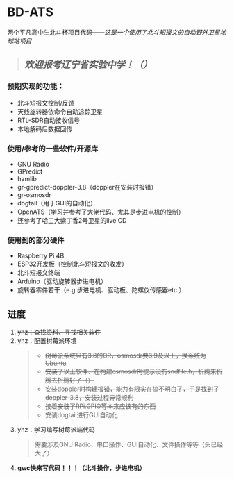 # BD-ATS
两个平凡高中生北斗杯项目代码——*这是一个使用了北斗短报文的自动野外卫星地球站项目*  
> ## *欢迎报考辽宁省实验中学！（）*
### 预期实现的功能：
- 北斗短报文控制/反馈
- 天线旋转器依命令自动追踪卫星
- RTL-SDR自动接收信号
- 本地解码后数据回传

### 使用/参考的一些软件/开源库
- GNU Radio
- GPredict
- hamlib
- gr-gpredict-doppler-3.8（doppler在安装时报错）
- gr-osmosdr
- dogtail（用于GUI的自动化）
- OpenATS（学习并参考了大佬代码、尤其是步进电机的控制）
- 还参考了哈工大紫丁香2号卫星的live CD

### 使用到的部分硬件
- Raspberry Pi 4B
- ESP32开发板（控制北斗短报文的收发）
- 北斗短报文终端
- Arduino（驱动旋转器步进电机）
- 旋转器零件若干（e.g.步进电机、驱动板、陀螺仪传感器etc.）

## 进度
1. ~~yhz：查找资料、寻找相关软件~~
2. yhz：配置树莓派环境
    > - ~~树莓派系统只有3.8的GR，osmosdr要3.9及以上，换系统为Ubuntu~~  
    > - ~~安装了以上软件、在构建osmosdr时提示没有sndfile.h，折腾来折腾去折腾好了（）~~  
    > - ~~安装doppler时构建报错，能力有限实在搞不明白了，于是找到了doppler-3.8，安装过程异常顺利~~  
    > - ~~接着安装了RPi.GPIO等本来应该有的东西~~
    > - 安装dogtail进行GUI自动化
3. yhz：学习编写树莓派端代码
    > 需要涉及GNU Radio、串口操作、GUI自动化、文件操作等等（头已经大了）
4. **gwc快来写代码！！！（北斗操作，步进电机）**